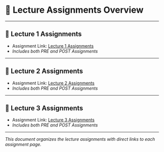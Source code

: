 # 🚀 Lecture Assignments Overview

---

## 📝 Lecture 1 Assignments
- Assignment Link: [Lecture 1 Assignments](https://gulms.galgotiasuniversity.org/mod/assign/view.php?id=148397)
- _Includes both PRE and POST Assignments_

---

## 📝 Lecture 2 Assignments
- Assignment Link: [Lecture 2 Assignments](https://gulms.galgotiasuniversity.org/mod/assign/view.php?id=148408)
- _Includes both PRE and POST Assignments_

---

## 📝 Lecture 3 Assignments
- Assignment Link: [Lecture 3 Assignments](https://gulms.galgotiasuniversity.org/mod/assign/view.php?id=148409)
- _Includes both PRE and POST Assignments_

---

*This document organizes the lecture assignments with direct links to each assignment page.*
